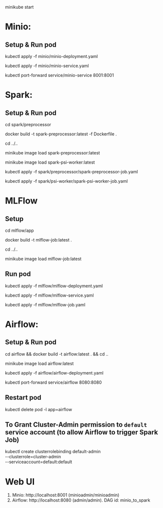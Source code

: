 minikube start

# Minio:

## Setup & Run pod

kubectl apply -f minio/minio-deployment.yaml

kubectl apply -f minio/minio-service.yaml

kubectl port-forward service/minio-service 8001:8001

# Spark:

## Setup & Run pod

cd spark/preprocessor

docker build -t spark-preprocessor:latest -f Dockerfile .

cd ../..

minikube image load spark-preprocessor:latest

minikube image load spark-psi-worker:latest

kubectl apply -f spark/preprocessor/spark-preprocessor-job.yaml

kubectl apply -f spark/psi-worker/spark-psi-worker-job.yaml

# MLFlow

## Setup

cd mlflow/app

docker build -t mlflow-job:latest .

cd ../..

minikube image load mlflow-job:latest

## Run pod

kubectl apply -f mlflow/mlflow-deployment.yaml

kubectl apply -f mlflow/mlflow-service.yaml

kubectl apply -f mlflow/mlflow-job.yaml

# Airflow:

## Setup & Run pod

cd airflow && docker build -t airflow:latest . && cd ..

minikube image load airflow:latest

kubectl apply -f airflow/airflow-deployment.yaml

kubectl port-forward service/airflow 8080:8080

## Restart pod

kubectl delete pod -l app=airflow

## To Grant Cluster-Admin permission to `default` service account (to allow Airflow to trigger Spark Job)

kubectl create clusterrolebinding default-admin \
 --clusterrole=cluster-admin \
 --serviceaccount=default:default


# Web UI
1. Minio: http://localhost:8001 (minioadmin/minioadmin)
1. Airflow: http://localhost:8080 (admin/admin). DAG id: minio_to_spark